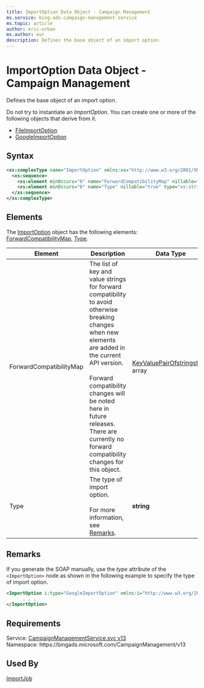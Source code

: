 ```yaml
---
title: ImportOption Data Object - Campaign Management
ms.service: bing-ads-campaign-management-service
ms.topic: article
author: eric-urban
ms.author: eur
description: Defines the base object of an import option.
---
```

# ImportOption Data Object - Campaign Management
Defines the base object of an import option.

Do not try to instantiate an *ImportOption*. You can create one or more of the following objects that derive from it. 
- [FileImportOption](fileimportoption.md)  
- [GoogleImportOption](googleimportoption.md)  

## Syntax
```xml
<xs:complexType name="ImportOption" xmlns:xs="http://www.w3.org/2001/XMLSchema">
  <xs:sequence>
    <xs:element minOccurs="0" name="ForwardCompatibilityMap" nillable="true" type="q118:ArrayOfKeyValuePairOfstringstring" xmlns:q118="http://schemas.datacontract.org/2004/07/System.Collections.Generic" />
    <xs:element minOccurs="0" name="Type" nillable="true" type="xs:string" />
  </xs:sequence>
</xs:complexType>
```

## <a name="elements"></a>Elements

The [ImportOption](importoption.md) object has the following elements: [ForwardCompatibilityMap](#forwardcompatibilitymap), [Type](#type).

|Element|Description|Data Type|
|-----------|---------------|-------------|
|<a name="forwardcompatibilitymap"></a>ForwardCompatibilityMap|The list of key and value strings for forward compatibility to avoid otherwise breaking changes when new elements are added in the current API version.<br/><br/>Forward compatibility changes will be noted here in future releases. There are currently no forward compatibility changes for this object.|[KeyValuePairOfstringstring](keyvaluepairofstringstring.md) array|
|<a name="type"></a>Type|The type of import option.<br/><br/>For more information, see [Remarks](#remarks).|**string**|

## <a name="remarks"></a>Remarks
If you generate the SOAP manually, use the *type* attribute of the `<ImportOption>` node as shown in the following example to specify the type of import option.

```xml
<ImportOption i:type="GoogleImportOption" xmlns:i="http://www.w3.org/2001/XMLSchema-instance">
      . . .
</ImportOption>
```

## Requirements
Service: [CampaignManagementService.svc v13](https://campaign.api.bingads.microsoft.com/Api/Advertiser/CampaignManagement/v13/CampaignManagementService.svc)  
Namespace: https\://bingads.microsoft.com/CampaignManagement/v13  

## Used By
[ImportJob](importjob.md)  
